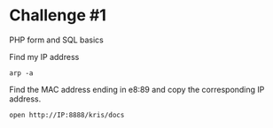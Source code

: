 # Challenge #1
PHP form and SQL basics

Find my IP address

```
arp -a
```

Find the MAC address ending in e8:89 and copy the corresponding IP address.

```
open http://IP:8888/kris/docs
```
